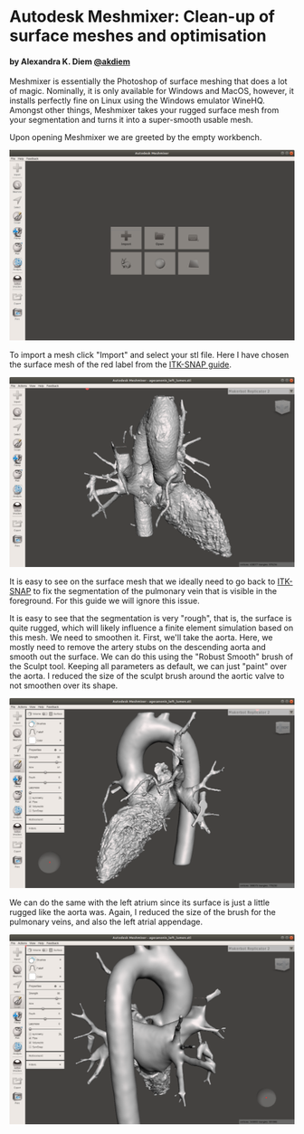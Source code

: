 # Autodesk Meshmixer: Clean-up of surface meshes and optimisation

#### by Alexandra K. Diem [@akdiem](https://github.com/akdiem)

Meshmixer is essentially the Photoshop of surface meshing that does a lot of magic. Nominally, it is only available for Windows and MacOS, however, it installs perfectly fine on Linux using the Windows emulator WineHQ. Amongst other things, Meshmixer takes your rugged surface mesh from your segmentation and turns it into a super-smooth usable mesh.

Upon opening Meshmixer we are greeted by the empty workbench.

![Meshmixer start-up user interface](figures/meshmixer/0001.png "Meshmixer start-up user interface")

To import a mesh click "Import" and select your stl file. Here I have chosen the surface mesh of the red label from the [ITK-SNAP guide](itksnap_guide.md).

![Surface mesh in Meshmixer](figures/meshmixer/0002.png "Surface mesh in Meshmixer")

It is easy to see on the surface mesh that we ideally need to go back to [ITK-SNAP](itksnap_guide.md) to fix the segmentation of the pulmonary vein that is visible in the foreground. For this guide we will ignore this issue.

It is easy to see that the segmentation is very "rough", that is, the surface is quite rugged, which will likely influence a finite element simulation based on this mesh. We need to smoothen it. First, we'll take the aorta. Here, we mostly need to remove the artery stubs on the descending aorta and smooth out the surface. We can do this using the "Robust Smooth" brush of the Sculpt tool. Keeping all parameters as default, we can just "paint" over the aorta. I reduced the size of the sculpt brush around the aortic valve to not smoothen over its shape.

![Smooth aorta after sculpting](figures/meshmixer/0003.png "Smooth aorta after sculpting")

We can do the same with the left atrium since its surface is just a little rugged like the aorta was. Again, I reduced the size of the brush for the pulmonary veins, and also the left atrial appendage.

![Smooth left atrium after sculpting](figures/meshmixer/0004.png "Smooth left atrium after sculpting")